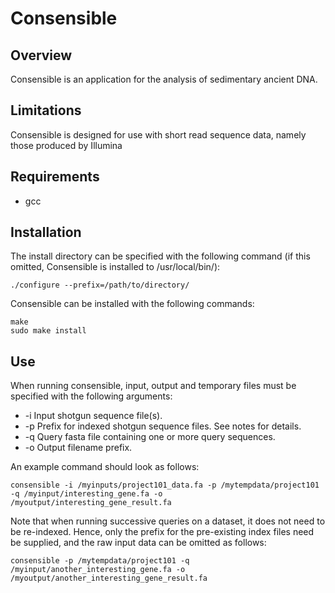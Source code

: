 # Consensible

## Overview
Consensible is an application for the analysis of sedimentary ancient DNA.

## Limitations
Consensible is designed for use with short read sequence data, namely those produced by Illumina

## Requirements
* gcc

## Installation
The install directory can be specified with the following command (if this omitted, Consensible is installed to /usr/local/bin/):

	./configure --prefix=/path/to/directory/

Consensible can be installed with the following commands:

	make
	sudo make install

## Use
When running consensible, input, output and temporary files must be specified with the following arguments:
* -i	Input shotgun sequence file(s).
* -p	Prefix for indexed shotgun sequence files. See notes for details.
* -q	Query fasta file containing one or more query sequences.
* -o	Output filename prefix.

An example command should look as follows:

	consensible -i /myinputs/project101_data.fa -p /mytempdata/project101 -q /myinput/interesting_gene.fa -o /myoutput/interesting_gene_result.fa

Note that when running successive queries on a dataset, it does not need to be re-indexed. Hence, only the prefix for the pre-existing index files need be supplied, and the raw input data can be omitted as follows:

	consensible -p /mytempdata/project101 -q /myinput/another_interesting_gene.fa -o /myoutput/another_interesting_gene_result.fa
